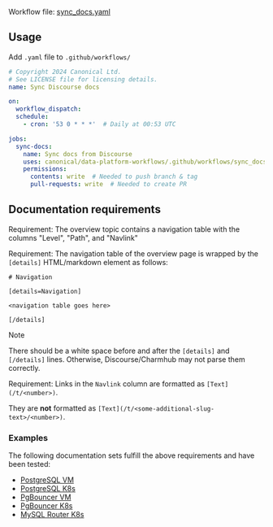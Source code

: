 Workflow file: [sync_docs.yaml](sync_docs.yaml)

## Usage
Add `.yaml` file to `.github/workflows/`

```yaml
# Copyright 2024 Canonical Ltd.
# See LICENSE file for licensing details.
name: Sync Discourse docs

on:
  workflow_dispatch:
  schedule:
    - cron: '53 0 * * *'  # Daily at 00:53 UTC

jobs:
  sync-docs:
    name: Sync docs from Discourse
    uses: canonical/data-platform-workflows/.github/workflows/sync_docs.yaml@v0.0.0
    permissions:
      contents: write  # Needed to push branch & tag
      pull-requests: write  # Needed to create PR
```

## Documentation requirements

Requirement: The overview topic contains a navigation table with the columns "Level", "Path", and "Navlink"

Requirement: The navigation table of the overview page is wrapped by the `[details]` HTML/markdown element as follows:

```
# Navigation

[details=Navigation]

<navigation table goes here>

[/details]

```

> [!NOTE]  
> There should be a white space before and after the `[details]` and `[/details]` lines. Otherwise, Discourse/Charmhub may not parse them correctly.

Requirement: Links in the `Navlink` column are formatted as `[Text](/t/<number>)`. 

They are **not** formatted as `[Text](/t/<some-additional-slug-text>/<number>)`.

### Examples
The following documentation sets fulfill the above requirements and have been tested:
* [PostgreSQL VM](https://discourse.charmhub.io/t/charmed-postgresql-documentation/9710)
* [PostgreSQL K8s](https://discourse.charmhub.io/t/charmed-postgresql-k8s-documentation/9307)
* [PgBouncer VM](https://discourse.charmhub.io/t/pgbouncer-documentation/12133)
* [PgBouncer K8s](https://discourse.charmhub.io/t/pgbouncer-k8s-documentation/12132)
* [MySQL Router K8s](https://discourse.charmhub.io/t/mysql-router-k8s-documentation/12130)
